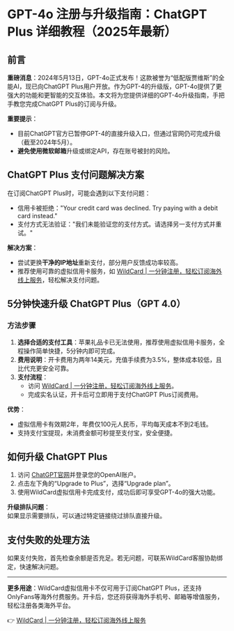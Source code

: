 # GPT-4o 注册与升级指南：ChatGPT Plus 详细教程（2025年最新）

## 前言

**重磅消息**：2024年5月13日，GPT-4o正式发布！这款被誉为“低配版贾维斯”的全能AI，现已向ChatGPT Plus用户开放。作为GPT-4的升级版，GPT-4o提供了更强大的功能和更智能的交互体验。本文将为您提供详细的GPT-4o升级指南，手把手教您完成ChatGPT Plus的订阅与升级。

**重要提示**：  
- 目前ChatGPT官方已暂停GPT-4的直接升级入口，但通过官网仍可完成升级（截至2024年5月）。  
- **避免使用微软邮箱**升级或绑定API，存在账号被封的风险。

## ChatGPT Plus 支付问题解决方案

在订阅ChatGPT Plus时，可能会遇到以下支付问题：  
- 信用卡被拒绝："Your credit card was declined. Try paying with a debit card instead."  
- 支付方式无法验证："我们未能验证您的支付方式。请选择另一支付方式并重试。"  

**解决方案**：  
- 尝试更换**干净的IP地址**重新支付，部分用户反馈成功率较高。  
- 推荐使用可靠的虚拟信用卡服务，如 [WildCard | 一分钟注册，轻松订阅海外线上服务](https://bbtdd.com/WildCard)，轻松解决支付问题。

## 5分钟快速升级 ChatGPT Plus（GPT 4.0）

### 方法步骤

1. **选择合适的支付工具**：苹果礼品卡已无法使用，推荐使用虚拟信用卡服务，全程操作简单快捷，5分钟内即可完成。  
2. **费用说明**：开卡费用为两年14美元，充值手续费为3.5%，整体成本较低，且比代充更安全可靠。  
3. **支付流程**：  
   - 访问 [WildCard | 一分钟注册，轻松订阅海外线上服务](https://bbtdd.com/WildCard)。  
   - 完成实名认证，开卡后可立即用于支付ChatGPT Plus订阅费用。  

**优势**：  
- 虚拟信用卡有效期2年，年费仅100元人民币，平均每天成本不到2毛钱。  
- 支持支付宝提现，未消费金额可秒提至支付宝，安全便捷。  

## 如何升级 ChatGPT Plus

1. 访问 [ChatGPT官网](https://chat.openai.com/)并登录您的OpenAI账户。  
2. 点击左下角的“Upgrade to Plus”，选择“Upgrade plan”。  
3. 使用WildCard虚拟信用卡完成支付，成功后即可享受GPT-4o的强大功能。  

**升级排队问题**：  
如果显示需要排队，可以通过特定链接绕过排队直接升级。  

## 支付失败的处理方法

如果支付失败，首先检查余额是否充足。若无问题，可联系WildCard客服协助绑定，快速解决问题。  

---

**更多用途**：WildCard虚拟信用卡不仅可用于订阅ChatGPT Plus，还支持OnlyFans等海外付费服务。开卡后，您还将获得海外手机号、邮箱等增值服务，轻松注册各类海外平台。  

👉 [WildCard | 一分钟注册，轻松订阅海外线上服务](https://bbtdd.com/WildCard)